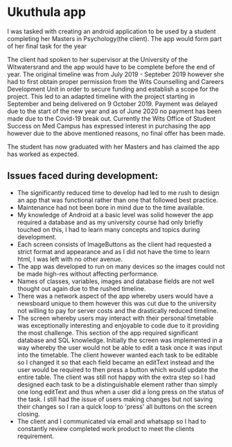 # Ukuthula app

I was tasked with creating an android application to be used by a student completing her Masters in Psychology(the client). The app would form part of her final task for the year

The client had spoken to her supervisor at the University of the Witwatersrand and the app would have to be complete before the end of year.
The original timeline was from July 2019 - Septeber 2019 however she had to first obtain proper permission from the Wits Counselling and Careers Development Unit in order to secure funding and establish a scope for the project.
This led to an adapted timeline with the project starting in September and being delivered on 9 October 2019. Payment was delayed due to the start of the new year and as of June 2020 no payment has been made due to the Covid-19 break out.
Currently the Wits Office of Student Success on Med Campus has expressed interest in purchasing the app however due to the above mentioned reasons, no final offer has been made.

The student has now graduated with her Masters and has claimed the app has worked as expected.

## Issues faced during development:
* The significantly reduced time to develop had led to me rush to design an app that was functional rather than one that followed best     practice.
* Maintenance had not been bore in mind due to the time available.
* My knowledge of Android at a basic level was solid however the app required a database and as my university course had only briefly touched on this, I had to learn many concepts and topics during development.
* Each screen consists of ImageButtons as the client had requested a strict format and appearance and as I did not have the time to learn html, I was left with no other avenue.
* The app was developed to run on many devices so the images could not be made high-res without affecting performance.
* Names of classes, variables, images and database fields are not well thought out again due to the rushed timeline.
* There was a network aspect of the app whereby users would have a newsboard unique to them however this was cut due to the university not willing to pay for server costs and the drastically reduced timeline.
* The screen whereby users may interact with their personal timetable was exceptionally interesting and enjoyable to code due to it providing the most challenge. This section of the app required significant database and SQL knowledge. Initially the screen was implemented in a way whereby the user would not be able to edit a task once it was input into the timetable. The client however wanted each task to be editable so I changed it so that each field became an editText instead and the user would be required to then press a button which would update the entire table. The client was still not happy with the extra step so I had designed each task to be a distinguishable element rather than simply one long editText and thus when a user did a long press on the status of the task. I still had the issue of users making changes but not saving their changes so I ran a quick loop to 'press' all buttons on the screen closing. 
* The client and I communicated via email and whatsapp so I had to constantly review completed work product to meet the clients requirement.
